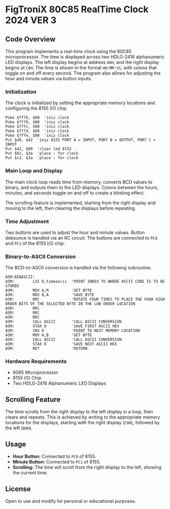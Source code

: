 
# FigTroniX 80C85 RealTime Clock 2024 VER 3

## Code Overview

This program implements a real-time clock using the 80C85 microprocessor. The time is displayed across two HDLG-2416 alphanumeric LED displays. The left display begins at address `80H`, and the right display begins at `C0H`. The time is shown in the format `HH:MM:SS`, with colons that toggle on and off every second. The program also allows for adjusting the hour and minute values via button inputs.

### Initialization

The clock is initialized by setting the appropriate memory locations and configuring the 8155 I/O chip.

```basic
Poke $fff8, $00  'iniz clock
Poke $fff9, $00  'iniz clock
Poke $fffc, $00  'iniz clock
Poke $fffd, $00  'iniz clock
Poke $fffe, $00  'iniz clock
Put $40, $42  'iniz 8155 PORT A = INPUT, PORT B = OUTPUT, PORT C = INPUT
Put $42, $00  'clear led 8155
Put $81, $3a  'place : for clock
Put $c2, $3a  'place : for clock
```

### Main Loop and Display

The main clock loop reads time from memory, converts BCD values to binary, and outputs them to the LED displays. Colons between the hours, minutes, and seconds toggle on and off to create a blinking effect.

The scrolling feature is implemented, starting from the right display and moving to the left, then clearing the displays before repeating.

### Time Adjustment

Two buttons are used to adjust the hour and minute values. Button debounce is handled via an RC circuit. The buttons are connected to `PC0` and `PC1` of the 8155 I/O chip.

### Binary-to-ASCII Conversion

The BCD-to-ASCII conversion is handled via the following subroutine:

```assembly
ASM:BINASCII:
ASM:        LXI D,timeascii  'POINT INDEX TO WHERE ASCII CODE IS TO BE STORED
ASM:        MOV A,M          'GET BYTE
ASM:        MOV B,A          'SAVE BYTE
ASM:        RRC              'ROTATE FOUR TIMES TO PLACE THE FOUR HIGH ORDER BITS OF THE SELECTED BYTE IN THE LOW ORDER LOCATION
ASM:        RRC
ASM:        RRC
ASM:        RRC
ASM:        CALL ASCII       'CALL ASCII CONVERSION
ASM:        STAX D           'SAVE FIRST ASCII HEX
ASM:        INX D            'POINT TO NEXT MEMORY LOCATION
ASM:        MOV A,B          'GET BYTE
ASM:        CALL ASCII       'CALL ASCII CONVERSION
ASM:        STAX D           'SAVE NEXT ASCII HEX
ASM:        RET              'RETURN
```

### Hardware Requirements

- 8085 Microprocessor
- 8155 I/O Chip
- Two HDLG-2416 Alphanumeric LED Displays

## Scrolling Feature

The time scrolls from the right display to the left display in a loop, then clears and repeats. This is achieved by writing to the appropriate memory locations for the displays, starting with the right display (`C0H`), followed by the left (`80H`).

## Usage

- **Hour Button:** Connected to `PC0` of 8155.
- **Minute Button:** Connected to `PC1` of 8155.
- **Scrolling:** The time will scroll from the right display to the left, showing the current time.

## License

Open to use and modify for personal or educational purposes.
